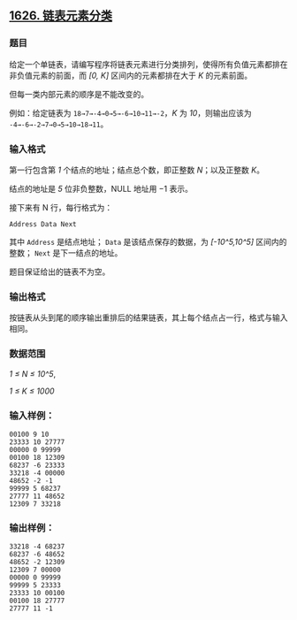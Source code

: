 ## [1626. 链表元素分类](https://www.acwing.com/problem/content/1628/)

### 题目

给定一个单链表，请编写程序将链表元素进行分类排列，使得所有负值元素都排在非负值元素的前面，而 *[0, K]* 区间内的元素都排在大于 *K* 的元素前面。

但每一类内部元素的顺序是不能改变的。

例如：给定链表为 `18→7→-4→0→5→-6→10→11→-2`，*K* 为 *10*，则输出应该为 `-4→-6→-2→7→0→5→10→18→11`。

### 输入格式

第一行包含第 *1* 个结点的地址；结点总个数，即正整数 *N*；以及正整数 *K*。

结点的地址是 *5* 位非负整数，NULL 地址用 −1 表示。

接下来有 N 行，每行格式为：

```
Address Data Next
```

其中 `Address` 是结点地址； `Data` 是该结点保存的数据，为 *[-10^5,10^5]* 区间内的整数； `Next` 是下一结点的地址。

题目保证给出的链表不为空。

### 输出格式

按链表从头到尾的顺序输出重排后的结果链表，其上每个结点占一行，格式与输入相同。

### 数据范围

*1 ≤ N ≤ 10^5*,

*1 ≤ K ≤ 1000*

### 输入样例：

```
00100 9 10
23333 10 27777
00000 0 99999
00100 18 12309
68237 -6 23333
33218 -4 00000
48652 -2 -1
99999 5 68237
27777 11 48652
12309 7 33218
```

### 输出样例：

```
33218 -4 68237
68237 -6 48652
48652 -2 12309
12309 7 00000
00000 0 99999
99999 5 23333
23333 10 00100
00100 18 27777
27777 11 -1
```

